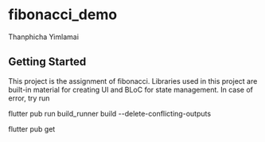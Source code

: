 # fibonacci_demo

Thanphicha Yimlamai

## Getting Started

This project is the assignment of fibonacci. Libraries used in this project are built-in material for creating UI and BLoC for state management.
In case of error, try run 

flutter pub run build_runner build --delete-conflicting-outputs

flutter pub get
